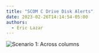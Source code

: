 ```yaml
---
title: "SCOM C Drive Disk Alerts"
date: 2023-02-26T14:14:54-05:00
authors:
  - Eric Lazar
---
```




![Scenario 1: Across columns](/scom-c-disk-alerts.png)